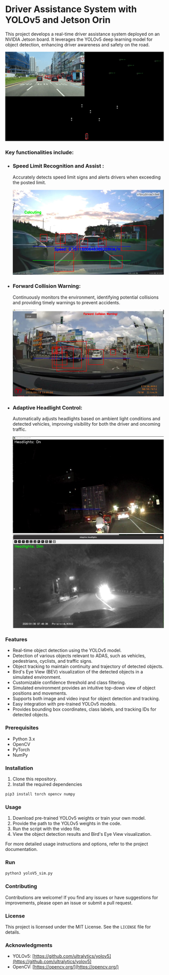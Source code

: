 # Driver Assistance System with YOLOv5 and Jetson Orin

This project develops a real-time driver assistance system deployed on an NVIDIA Jetson board. It leverages the YOLOv5 deep learning model for object detection, enhancing driver awareness and safety on the road.

![demo](demo.gif)

### Key functionalities include:

 - ### Speed Limit Recognition and Assist :
   Accurately detects speed limit signs and alerts drivers when exceeding the posted limit.
   
   ![demo](Demo/Images/SpeedCalculation.png)
 - ### Forward Collision Warning:
   Continuously monitors the environment, identifying potential collisions and providing timely warnings to prevent accidents.
   
   ![demo](Demo/Images/ForwardCollisionTraffic.png)
 - ### Adaptive Headlight Control:
   Automatically adjusts headlights based on ambient light conditions and detected vehicles, improving visibility for both the driver and oncoming traffic.
   
   ![demo](Demo/Images/Headlight.jpg)
   ![demo](Demo/Images/dim.jpg)
### Features

- Real-time object detection using the YOLOv5 model.
- Detection of various objects relevant to ADAS, such as vehicles, pedestrians, cyclists, and traffic signs.
- Object tracking to maintain continuity and trajectory of detected objects.
- Bird's Eye View (BEV) visualization of the detected objects in a simulated environment.
- Customizable confidence threshold and class filtering.
- Simulated environment provides an intuitive top-down view of object positions and movements.
- Supports both image and video input for object detection and tracking.
- Easy integration with pre-trained YOLOv5 models.
- Provides bounding box coordinates, class labels, and tracking IDs for detected objects.

### Prerequisites

- Python 3.x
- OpenCV
- PyTorch
- NumPy

### Installation

1. Clone this repository.
2. Install the required dependencies

```bash
pip3 install torch opencv numpy
```

### Usage

1. Download pre-trained YOLOv5 weights or train your own model.
2. Provide the path to the YOLOv5 weights in the code.
3. Run the script with the video file.
4. View the object detection results and Bird's Eye View visualization.

For more detailed usage instructions and options, refer to the project documentation.

### Run

```bash
python3 yoloV5_sim.py
```

### Contributing

Contributions are welcome! If you find any issues or have suggestions for improvements, please open an issue or submit a pull request.

### License

This project is licensed under the MIT License. See the `LICENSE` file for details.

### Acknowledgments

- YOLOv5: [https://github.com/ultralytics/yolov5](https://github.com/ultralytics/yolov5)
- OpenCV: [https://opencv.org/](https://opencv.org/) 




